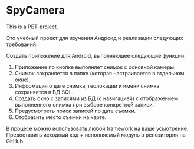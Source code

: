 # SpyCamera

This is a PET-project.

Это учебный проект для изучения Андроид и реализации следующих требований:

Создать приложение для Android, выполняющее следующие функции:

1. Приложение по кнопке выполняет снимок с основной камеры.
2. Снимок сохраняется в папке (которая настраивается в отдельном окне).
3. Информация о дате снимка, геолокации и имени снимка сохраняется в БД SQL.
4. Создать окно с записями из БД (с навигацией) с отображением выполненного снимка 
при выборе конкретной записи.
5. Предусмотреть поиск записей по дате съемки.
6. Отобразить место съемки на карте.

В процесе можно использовать любой framework на ваше усмотрение.
Предоставить исходный код + исполняемый модуль в репозитории на GitHub.